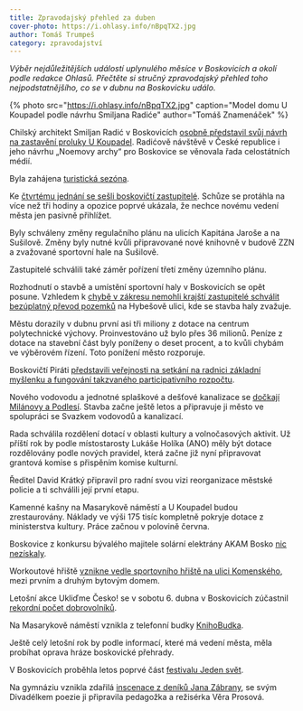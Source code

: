 ```yaml
---
title: Zpravodajský přehled za duben
cover-photo: https://i.ohlasy.info/nBpqTX2.jpg
author: Tomáš Trumpeš
category: zpravodajství
---
```


*Výběr nejdůležitějších událostí uplynulého měsíce v Boskovicích a okolí podle redakce Ohlasů. Přečtěte si stručný zpravodajský přehled toho nejpodstatnějšího, co se v dubnu na Boskovicku událo.*

{% photo src="https://i.ohlasy.info/nBpqTX2.jpg" caption="Model domu U Koupadel podle návrhu Smiljana Radiće" author="Tomáš Znamenáček" %}

Chilský architekt Smiljan Radić v Boskovicích [osobně představil svůj návrh na zastavění proluky U Koupadel](https://ohlasy.info/clanky/2019/04/radicova-koupadla.html). Radićově návštěvě v České republice i jeho návrhu „Noemovy archy“ pro Boskovice se věnovala řada celostátních médií.

Byla zahájena [turistická sezóna](https://boskovice.cz/turisticka-sezona-v-boskovicich-byla-zahajena/d-35986).

Ke [čtvrtému jednání se sešli boskovičtí zastupitelé](https://ohlasy.info/clanky/2019/04/zastupitelstvo.html). Schůze se protáhla na více než tři hodiny a opozice poprvé ukázala, že nechce novému vedení města jen pasivně přihlížet.

Byly schváleny změny regulačního plánu na ulicích Kapitána Jaroše a na Sušilově. Změny byly nutné kvůli připravované nové knihovně v budově ZZN a zvažované sportovní hale na Sušilově.

Zastupitelé schválili také záměr pořízení třetí změny územního plánu.

Rozhodnutí o stavbě a umístění sportovní haly v Boskovicích se opět posune. Vzhledem k [chybě v zákresu nemohli krajští zastupitelé schválit bezúplatný převod pozemků](https://ohlasy.info/clanky/2019/04/hala-odklad.html) na Hybešově ulici, kde se stavba haly zvažuje. 

Městu dorazily v dubnu první asi tři miliony z dotace na centrum polytechnické výchovy. Proinvestováno už bylo přes 36 milionů. Peníze z dotace na stavební část byly poníženy o deset procent, a to kvůli chybám ve výběrovém řízení. Toto ponížení město rozporuje.

Boskovičtí Piráti [představili veřejnosti na setkání na radnici základní myšlenku a fungování takzvaného participativního rozpočtu](https://ohlasy.info/clanky/2019/04/participativni-rozpocet.html).

Nového vodovodu a jednotné splaškové a dešťové kanalizace se [dočkají Milánovy a Podlesí](https://ohlasy.info/clanky/2019/04/z-rady.html). Stavba začne ještě letos a připravuje ji město ve spolupráci se Svazkem vodovodů a kanalizací.

Rada schválila rozdělení dotací v oblasti kultury a volnočasových aktivit. Už příští rok by podle místostarosty Lukáše Holíka (ANO) měly být dotace rozdělovány podle nových pravidel, která začne již nyní připravovat grantová komise s přispěním komise kulturní.

Ředitel David Krátký připravil pro radní svou vizi reorganizace městské policie a ti schválili její první etapu.

Kamenné kašny na Masarykově náměstí a U Koupadel budou zrestaurovány. Náklady ve výši 175 tisíc kompletně pokryje dotace z ministerstva kultury. Práce začnou v polovině června.

Boskovice z konkursu bývalého majitele solární elektrány AKAM Bosko [nic nezískaly](https://ohlasy.info/clanky/2019/04/akam-konkurs.html).

Workoutové hřiště [vznikne vedle sportovního hřiště na ulici Komenského](https://ohlasy.info/clanky/2019/04/z-rady-2.html), mezi prvním a druhým bytovým domem. 

Letošní akce Ukliďme Česko! se v sobotu 6. dubna v Boskovicích zúčastnil [rekordní počet dobrovolníků](https://boskovice.cz/letosni-uklid-byl-rekordni-dekujeme/d-36007).

Na Masarykově náměstí vznikla z telefonní budky [KnihoBudka](https://ohlasy.info/clanky/2019/04/z-rady-2.html).

Ještě celý letošní rok by podle informací, které má vedení města, měla probíhat oprava hráze boskovické přehrady.

V Boskovicích proběhla letos poprvé část [festivalu Jeden svět](https://ohlasy.info/clanky/2019/04/jeden-svet.html).

Na gymnáziu vznikla zdařilá [inscenace z deníků Jana Zábrany](https://ohlasy.info/clanky/2019/04/divadlo-zabrana.html), se svým Divadélkem poezie ji připravila pedagožka a režisérka Věra Prosová.
